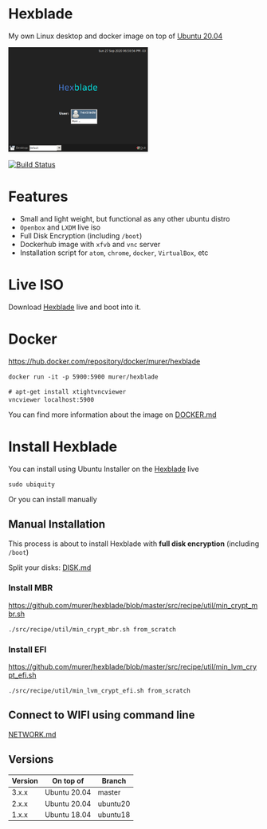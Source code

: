 # Hexblade

My own Linux desktop and docker image on top of [Ubuntu 20.04](#versions)

[<img src="https://github.com/murer/hexblade/raw/master/docs/Hexblade_Login.png" width="280" />](https://github.com/murer/hexblade)

[![Build Status](https://travis-ci.org/murer/hexblade.svg?branch=master)](https://travis-ci.org/murer/hexblade)

# Features

 * Small and light weight, but functional as any other ubuntu distro
 * ``Openbox`` and ``LXDM`` live iso
 * Full Disk Encryption (including ``/boot``)
 * Dockerhub image with ``xfvb`` and ``vnc`` server
 * Installation script for ```atom```, ```chrome```, ```docker```, ```VirtualBox```, etc

# Live ISO

Download [Hexblade](https://github.com/murer/hexblade/releases/download/edge/hexblade.iso) live and boot into it.

# Docker


https://hub.docker.com/repository/docker/murer/hexblade

```shell
docker run -it -p 5900:5900 murer/hexblade
```

```shell
# apt-get install xtightvncviewer
vncviewer localhost:5900
```

You can find more information about the image on [DOCKER.md](https://github.com/murer/hexblade/blob/master/docs/DOCKER.md)


# Install Hexblade

You can install using Ubuntu Installer on the [Hexblade](https://github.com/murer/hexblade/releases/download/edge/hexblade.iso) live

```shell
sudo ubiquity
```

Or you can install manually

## Manual Installation

This process is about to install Hexblade with **full disk encryption** (including ``/boot``)

Split your disks: [DISK.md](https://github.com/murer/hexblade/blob/master/docs/DISK.md)

### Install MBR

https://github.com/murer/hexblade/blob/master/src/recipe/util/min_crypt_mbr.sh

```shell
./src/recipe/util/min_crypt_mbr.sh from_scratch
```

### Install EFI

https://github.com/murer/hexblade/blob/master/src/recipe/util/min_lvm_crypt_efi.sh

```shell
./src/recipe/util/min_lvm_crypt_efi.sh from_scratch
```

## Connect to WIFI using command line

[NETWORK.md](https://github.com/murer/hexblade/blob/master/docs/NETWORK.md)

## Versions

| Version | On top of | Branch |
|---------|-----------|--------|
| 3.x.x | Ubuntu 20.04 | master |
| 2.x.x | Ubuntu 20.04 | ubuntu20 |
| 1.x.x | Ubuntu 18.04 | ubuntu18 |
